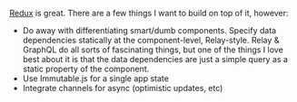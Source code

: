 [Redux](https://github.com/gaearon/redux) is great. There are a few things I want to build on top of it, however:

* Do away with differentiating smart/dumb components. Specify data
  dependencies statically at the component-level, Relay-style. Relay &
  GraphQL do all sorts of fascinating things, but one of the things I
  love best about it is that the data dependencies are just a simple
  query as a static property of the component.
* Use Immutable.js for a single app state
* Integrate channels for async (optimistic updates, etc)